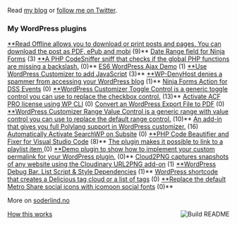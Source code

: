 Read [my blog](https://soderlind.no/) or [follow me on Twitter](https://twitter.com/soderlind).



### My WordPress plugins
<!-- plugins starts -->
[**Read Offline allows you to download or print posts and pages. You can download the post as PDF, ePub and mobi](https://github.com/soderlind/read-offline) (9)** 
[Date Range field for Ninja Forms](https://github.com/soderlind/date-range-ninja-forms) (3) 
[**A PHP CodeSniffer sniff that checks if the global PHP functions are missing a backslash.](https://github.com/soderlind/coding-standard) (0)** 
[ES6 WordPress Ajax Demo](https://github.com/soderlind/es6-wp-ajax-demo) (1) 
[**Use WordPress Customizer to add JavaScript](https://github.com/soderlind/additional-javascript) (3)** 
[**WP-DenyHost denies a spammer from accessing your WordPress blog](https://github.com/soderlind/wp-denyhost) (1)** 
[Ninja Forms Action for DSS Events](https://github.com/soderlind/ninja-forms-dss-event-action) (0) 
[**WordPress Customizer Toggle Control is a generic toggle control you can use to replace the checkbox control.](https://github.com/soderlind/class-customizer-toggle-control) (13)** 
[Activate ACF PRO license using WP CLI](https://github.com/soderlind/wp-cli-acfpro-activate) (0) 
[Convert an WordPress Export File to PDF](https://github.com/soderlind/wxr2pdf) (0) 
[**WordPress Customizer Range Value Control is a generic range with value control you can use to replace the default range control.](https://github.com/soderlind/class-customizer-range-value-control) (10)** 
[An add-in that gives you full Polylang support in WordPress customizer.](https://github.com/soderlind/customizer-polylang) (16) 
[Automatically Activate SearchWP on Subsite](https://github.com/soderlind/ms-searchwp-subsite-activate) (0) 
[**PHP Code Beautifier and Fixer for Visual Studio Code](https://github.com/soderlind/vscode-phpcbf) (8)** 
[The plugin makes it possible to link to a playlist item ](https://github.com/soderlind/wp-link-to-playlist-item) (0) 
[**Demo plugin to show how to implement your custom permalink for your WordPress plugin.](https://github.com/soderlind/my-permalink-demo) (0)** 
[Cloud2PNG captures snapshots of any website using the Cloudinary URL2PNG add-on](https://github.com/soderlind/cloud2png) (1) 
[**WordPress Debug Bar, List Script & Style Dependencies](https://github.com/soderlind/debug-bar-list-dependencies) (1)** 
[WordPress shortcode that creates a Delicious tag cloud or a list of tags](https://github.com/soderlind/delicious-tagroll-shortcode) (0) 
[**Replace the default Metro Share social icons with icomoon social fonts](https://github.com/soderlind/metro-share-social-fonts) (0)** 
<!-- plugins ends -->

More on [soderlind.no](https://soderlind.no/)


<a href="https://github.com/soderlind/soderlind/actions"><img src="https://github.com/soderlind/soderlind/workflows/Build%20README/badge.svg" align="right" alt="Build README"></a>
<a href="https://simonwillison.net/2020/Jul/10/self-updating-profile-readme/">How this works</a>
